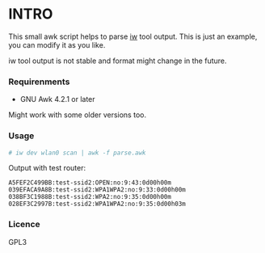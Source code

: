 # INTRO
This small awk script helps to parse [iw](https://wireless.wiki.kernel.org/en/users/documentation/iw) tool output. This is just an example, you can modify it as you like.

iw tool output is not stable and format might change in the future.

### Requirenments
* GNU Awk 4.2.1 or later

Might work with some older versions too.

### Usage
```bash
# iw dev wlan0 scan | awk -f parse.awk
```
Output with test router:
```
A5FEF2C499BB:test-ssid2:OPEN:no:9:43:0d00h00m
039EFACA9A8B:test-ssid2:WPA1WPA2:no:9:33:0d00h00m
038BF3C1988B:test-ssid2:WPA2:no:9:35:0d00h00m
028EF3C2997B:test-ssid2:WPA1WPA2:no:9:35:0d00h03m
```

### Licence
GPL3
